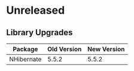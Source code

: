 # Unreleased

## Library Upgrades

| Package                                   | Old Version | New Version |
| ----------------------------------------- | ----------- | ----------- |
| NHibernate                                | 5.5.2       | 5.5.2       |
